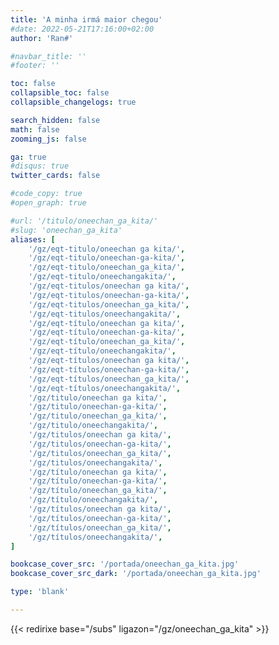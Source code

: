```yaml
---
title: 'A minha irmá maior chegou'
#date: 2022-05-21T17:16:00+02:00
author: 'Ran#'

#navbar_title: ''
#footer: ''

toc: false
collapsible_toc: false
collapsible_changelogs: true

search_hidden: false
math: false
zooming_js: false

ga: true
#disqus: true
twitter_cards: false

#code_copy: true
#open_graph: true

#url: '/titulo/oneechan_ga_kita/'
#slug: 'oneechan_ga_kita'
aliases: [
    '/gz/eqt-titulo/oneechan ga kita/',
    '/gz/eqt-titulo/oneechan-ga-kita/',
    '/gz/eqt-titulo/oneechan_ga_kita/',
    '/gz/eqt-titulo/oneechangakita/',
    '/gz/eqt-titulos/oneechan ga kita/',
    '/gz/eqt-titulos/oneechan-ga-kita/',
    '/gz/eqt-titulos/oneechan_ga_kita/',
    '/gz/eqt-titulos/oneechangakita/',
    '/gz/eqt-título/oneechan ga kita/',
    '/gz/eqt-título/oneechan-ga-kita/',
    '/gz/eqt-título/oneechan_ga_kita/',
    '/gz/eqt-título/oneechangakita/',
    '/gz/eqt-títulos/oneechan ga kita/',
    '/gz/eqt-títulos/oneechan-ga-kita/',
    '/gz/eqt-títulos/oneechan_ga_kita/',
    '/gz/eqt-títulos/oneechangakita/',
    '/gz/titulo/oneechan ga kita/',
    '/gz/titulo/oneechan-ga-kita/',
    '/gz/titulo/oneechan_ga_kita/',
    '/gz/titulo/oneechangakita/',
    '/gz/titulos/oneechan ga kita/',
    '/gz/titulos/oneechan-ga-kita/',
    '/gz/titulos/oneechan_ga_kita/',
    '/gz/titulos/oneechangakita/',
    '/gz/título/oneechan ga kita/',
    '/gz/título/oneechan-ga-kita/',
    '/gz/título/oneechan_ga_kita/',
    '/gz/título/oneechangakita/',
    '/gz/títulos/oneechan ga kita/',
    '/gz/títulos/oneechan-ga-kita/',
    '/gz/títulos/oneechan_ga_kita/',
    '/gz/títulos/oneechangakita/',
]

bookcase_cover_src: '/portada/oneechan_ga_kita.jpg'
bookcase_cover_src_dark: '/portada/oneechan_ga_kita.jpg'

type: 'blank'

---
```


{{< redirixe base="/subs" ligazon="/gz/oneechan_ga_kita" >}}
